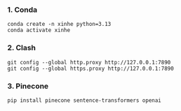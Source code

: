 ### 1. Conda 

```
conda create -n xinhe python=3.13
conda activate xinhe
```

### 2.  Clash 
```
git config --global http.proxy http://127.0.0.1:7890
git config --global https.proxy http://127.0.0.1:7890
```

### 3. Pinecone
```
pip install pinecone sentence-transformers openai
```
